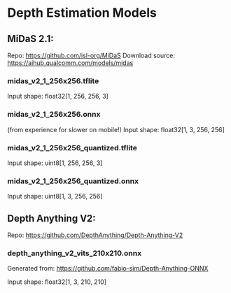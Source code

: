 # Depth Estimation Models

## MiDaS 2.1:
Repo: <https://github.com/isl-org/MiDaS>
Download source: <https://aihub.qualcomm.com/models/midas>

### midas_v2_1_256x256.tflite
Input shape: float32[1, 256, 256, 3]

### midas_v2_1_256x256.onnx
(from experience for slower on mobile!)
Input shape: float32[1, 3, 256, 256]

### midas_v2_1_256x256_quantized.tflite
Input shape: uint8[1, 256, 256, 3]

### midas_v2_1_256x256_quantized.onnx
Input shape: uint8[1, 3, 256, 256]


## Depth Anything V2:
Repo: <https://github.com/DepthAnything/Depth-Anything-V2>

### depth_anything_v2_vits_210x210.onnx
Generated from: <https://github.com/fabio-sim/Depth-Anything-ONNX>

Input shape: float32[1, 3, 210, 210]